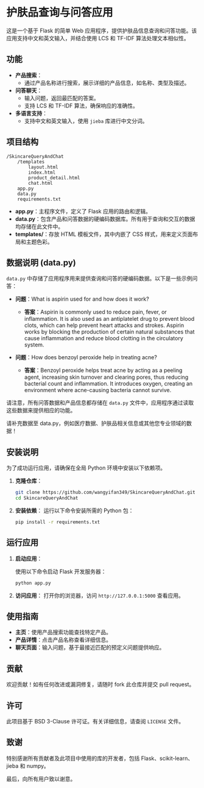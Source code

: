 # 护肤品查询与问答应用

这是一个基于 Flask 的简单 Web 应用程序，提供护肤品信息查询和问答功能。该应用支持中文和英文输入，并结合使用 LCS 和 TF-IDF 算法处理文本相似性。

## 功能

- **产品搜索**：
  - 通过产品名称进行搜索，展示详细的产品信息，如名称、类型及描述。
- **问答聊天**：
  - 输入问题，返回最匹配的答案。
  - 支持 LCS 和 TF-IDF 算法，确保响应的准确性。
- **多语言支持**：
  - 支持中文和英文输入，使用 `jieba` 库进行中文分词。

## 项目结构

```
/SkincareQueryAndChat
    /templates
        layout.html
        index.html
        product_detail.html
        chat.html
    app.py
    data.py
    requirements.txt
```

- **app.py**：主程序文件，定义了 Flask 应用的路由和逻辑。
- **data.py**：包含产品和问答数据的硬编码数据库。所有用于查询和交互的数据均存储在此文件中。
- **templates/**：存放 HTML 模板文件，其中内嵌了 CSS 样式，用来定义页面布局和主题色彩。

## 数据说明 (data.py)

`data.py` 中存储了应用程序用来提供查询和问答的硬编码数据。以下是一些示例问答：

- **问题**：What is aspirin used for and how does it work?
  - **答案**：Aspirin is commonly used to reduce pain, fever, or inflammation. It is also used as an antiplatelet drug to prevent blood clots, which can help prevent heart attacks and strokes. Aspirin works by blocking the production of certain natural substances that cause inflammation and reduce blood clotting in the circulatory system.
  
- **问题**：How does benzoyl peroxide help in treating acne?
  - **答案**：Benzoyl peroxide helps treat acne by acting as a peeling agent, increasing skin turnover and clearing pores, thus reducing bacterial count and inflammation. It introduces oxygen, creating an environment where acne-causing bacteria cannot survive.

请注意，所有问答数据和产品信息都存储在 `data.py` 文件中，应用程序通过读取这些数据来提供相应的功能。

请补充数据至 data.py，例如医疗数据、护肤品相关信息或其他您专业领域的数据！

## 安装说明

为了成功运行应用，请确保在全局 Python 环境中安装以下依赖项。

1. **克隆仓库**：

   ```bash
   git clone https://github.com/wangyifan349/SkincareQueryAndChat.git
   cd SkincareQueryAndChat
   ```
2. **安装依赖**：
   运行以下命令安装所需的 Python 包：
   ```bash
   pip install -r requirements.txt
   ```
## 运行应用

1. **启动应用**：

   使用以下命令启动 Flask 开发服务器：
   ```bash
   python app.py
   ```
2. **访问应用**：
   打开你的浏览器，访问 `http://127.0.0.1:5000` 查看应用。
## 使用指南

- **主页**：使用产品搜索功能查找特定产品。
- **产品详情**：点击产品名称查看详细信息。
- **聊天页面**：输入问题，基于最接近匹配的预定义问题提供响应。

## 贡献

欢迎贡献！如有任何改进或漏洞修复，请随时 fork 此仓库并提交 pull request。

## 许可

此项目基于 BSD 3-Clause 许可证。有关详细信息，请查阅 `LICENSE` 文件。

## 致谢

特别感谢所有贡献者及此项目中使用的库的开发者，包括 Flask、scikit-learn、jieba 和 numpy。

最后，向所有用户致以谢意。
